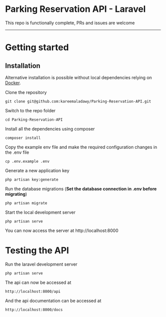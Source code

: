 # Parking Reservation API - Laravel

This repo is functionally complete, PRs and issues are welcome

---

# Getting started

## Installation

Alternative installation is possible without local dependencies relying on [Docker](#docker).

Clone the repository

    git clone git@github.com:kareemaladawy/Parking-Reservation-API.git

Switch to the repo folder

    cd Parking-Reservation-API

Install all the dependencies using composer

    composer install

Copy the example env file and make the required configuration changes in the .env file

    cp .env.example .env

Generate a new application key

    php artisan key:generate

Run the database migrations (**Set the database connection in .env before migrating**)

    php artisan migrate

Start the local development server

    php artisan serve

You can now access the server at http://localhost:8000

# Testing the API

Run the laravel development server

    php artisan serve

The api can now be accessed at

    http://localhost:8000/api

And the api documentation can be accessed at

    http://localhost:8000/docs
